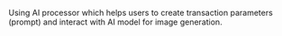 Using AI processor which helps users to create transaction parameters (prompt) and interact with AI model for image generation.
